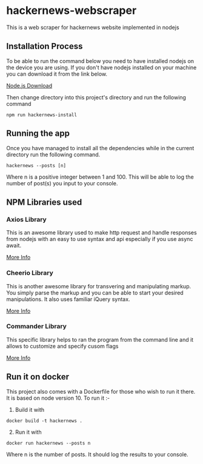 # hackernews-webscraper
This is a web scraper for hackernews website implemented in nodejs

## Installation Process
To be able to run the command below you need to have installed nodejs on the device you are using. If you don't have nodejs installed on your machine you can download it from the link below.

[Node.js Download](https://nodejs.org/en/)

Then change directory into this project's directory and run the following command

```
npm run hackernews-install

```
## Running the app
Once you have managed to install all the dependencies while in the current directory run the following command.

```
hackernews --posts [n]

```

Where n is a positive integer between 1 and 100. This will be able to log the number of post(s) you input to your console.

## NPM Libraries used
### Axios Library

This is an awesome library used to make http request and handle responses from nodejs with an easy to use syntax and api especially if you use async await.

[More Info](https://www.npmjs.com/package/axios) 

### Cheerio Library

This is another awesome library for transvering and manipulating markup. You simply parse the markup and you can be able to start your desired manipulations. It also uses familiar iQuery syntax.

[More Info](https://github.com/cheeriojs/cheerio)

### Commander Library

This specific library helps to ran the program from the command line and it allows to customize and specify cusom flags

[More Info](https://www.npmjs.com/package/commander)

## Run it on docker

This project also comes with a Dockerfile for those who wish to run it there.
It is based on node version 10.
To run it :-

1. Build it with 

```
docker build -t hackernews .

```

2. Run it with

```
docker run hackernews --posts n

```

Where n is the number of posts. It should log the results to your console.


